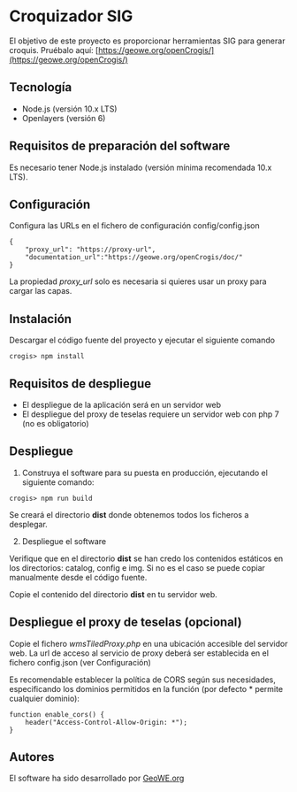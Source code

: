 # Croquizador SIG
El objetivo de este proyecto es proporcionar herramientas SIG para generar croquis.
Pruébalo aquí: [https://geowe.org/openCrogis/](https://geowe.org/openCrogis/)

## Tecnología

- Node.js (versión 10.x LTS)
- Openlayers (versión 6)

## Requisitos de preparación del software

Es necesario tener Node.js instalado (versión mínima recomendada 10.x LTS).

## Configuración

Configura las URLs en el fichero de configuración config/config.json

```
{
    "proxy_url": "https://proxy-url",
    "documentation_url":"https://geowe.org/openCrogis/doc/"     
}
```
La propiedad *proxy_url* solo es necesaria si quieres usar un proxy para cargar las capas. 

## Instalación

Descargar el código fuente del proyecto y ejecutar el siguiente comando

```
crogis> npm install
```

## Requisitos de despliegue

- El despliegue de la aplicación será en un servidor web
- El despliegue del proxy de teselas requiere un servidor web con php 7 (no es obligatorio)

## Despliegue

1. Construya el software para su puesta en producción, ejecutando el siguiente comando:

```
crogis> npm run build
```
Se creará el directorio **dist** donde obtenemos todos los ficheros a desplegar.

2. Despliegue el software

Verifique que en el directorio **dist** se han credo los contenidos estáticos en los directorios: catalog, config e img. Si no es el caso se puede copiar manualmente desde el código fuente.

Copie el contenido del directorio **dist** en tu servidor web.


## Despliegue el proxy de teselas (opcional)

Copie el fichero _wmsTiledProxy.php_ en una ubicación accesible del servidor web.
La url de acceso al servicio de proxy deberá ser establecida en el fichero config.json (ver Configuración)

Es recomendable establecer la política de CORS según sus necesidades, especificando los dominios permitidos en la función (por defecto * permite cualquier dominio):

```
function enable_cors() {				
	header("Access-Control-Allow-Origin: *");						
}
```

## Autores

El software ha sido desarrollado por  [GeoWE.org](https://geowe.org)

